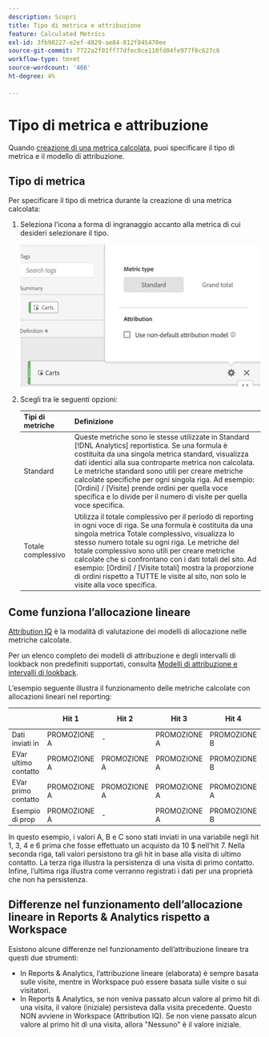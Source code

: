 ```yaml
---
description: Scopri
title: Tipo di metrica e attribuzione
feature: Calculated Metrics
exl-id: 3fb98227-e2ef-4829-ae84-812f845470ee
source-git-commit: 7722a2f01ff77dfec8ce110fd04fe977f6c627c6
workflow-type: tm+mt
source-wordcount: '466'
ht-degree: 4%

---
```


# Tipo di metrica e attribuzione

Quando [creazione di una metrica calcolata](/help/components/c-calcmetrics/c-workflow/cm-workflow/c-build-metrics/cm-build-metrics.md), puoi specificare il tipo di metrica e il modello di attribuzione.

## Tipo di metrica

Per specificare il tipo di metrica durante la creazione di una metrica calcolata:

1. Seleziona l’icona a forma di ingranaggio accanto alla metrica di cui desideri selezionare il tipo.

   ![](assets/cm_type_alloc.png)

1. Scegli tra le seguenti opzioni:

   | Tipi di metriche | Definizione |
   |---|---|
   | Standard | Queste metriche sono le stesse utilizzate in Standard [!DNL Analytics] reportistica. Se una formula è costituita da una singola metrica standard, visualizza dati identici alla sua controparte metrica non calcolata. Le metriche standard sono utili per creare metriche calcolate specifiche per ogni singola riga. Ad esempio: [Ordini] / [Visite] prende ordini per quella voce specifica e lo divide per il numero di visite per quella voce specifica. |
   | Totale complessivo | Utilizza il totale complessivo per il periodo di reporting in ogni voce di riga. Se una formula è costituita da una singola metrica Totale complessivo, visualizza lo stesso numero totale su ogni riga. Le metriche del totale complessivo sono utili per creare metriche calcolate che si confrontano con i dati totali del sito. Ad esempio: [Ordini] / [Visite totali] mostra la proporzione di ordini rispetto a TUTTE le visite al sito, non solo le visite alla voce specifica. |

## Come funziona l’allocazione lineare

[Attribution IQ](/help/analyze/analysis-workspace/attribution/overview.md) è la modalità di valutazione dei modelli di allocazione nelle metriche calcolate.

Per un elenco completo dei modelli di attribuzione e degli intervalli di lookback non predefiniti supportati, consulta [Modelli di attribuzione e intervalli di lookback](/help/analyze/analysis-workspace/attribution/models.md).

L’esempio seguente illustra il funzionamento delle metriche calcolate con allocazioni lineari nel reporting:

|  | Hit 1 | Hit 2 | Hit 3 | Hit 4 | Hit 5 | Hit 6 | Hit 7 |
|--- |--- |--- |--- |--- |--- |--- |--- |
| Dati inviati in | PROMOZIONE A | - | PROMOZIONE A | PROMOZIONE B | - | PROMOZIONE C | $10 |
| EVar ultimo contatto | PROMOZIONE A | PROMOZIONE A | PROMOZIONE A | PROMOZIONE B | PROMOZIONE B | PROMOZIONE C | $10 |
| EVar primo contatto | PROMOZIONE A | PROMOZIONE A | PROMOZIONE A | PROMOZIONE A | PROMOZIONE A | PROMOZIONE A | $10 |
| Esempio di prop | PROMOZIONE A | - | PROMOZIONE A | PROMOZIONE B | - | PROMOZIONE C | $10 |

In questo esempio, i valori A, B e C sono stati inviati in una variabile negli hit 1, 3, 4 e 6 prima che fosse effettuato un acquisto da 10 $ nell’hit 7. Nella seconda riga, tali valori persistono tra gli hit in base alla visita di ultimo contatto. La terza riga illustra la persistenza di una visita di primo contatto. Infine, l’ultima riga illustra come verranno registrati i dati per una proprietà che non ha persistenza.

## Differenze nel funzionamento dell’allocazione lineare in Reports &amp; Analytics rispetto a Workspace

Esistono alcune differenze nel funzionamento dell’attribuzione lineare tra questi due strumenti:

* In Reports &amp; Analytics, l’attribuzione lineare (elaborata) è sempre basata sulle visite, mentre in Workspace può essere basata sulle visite o sui visitatori.
* In Reports &amp; Analytics, se non veniva passato alcun valore al primo hit di una visita, il valore (iniziale) persisteva dalla visita precedente. Questo NON avviene in Workspace (Attribution IQ). Se non viene passato alcun valore al primo hit di una visita, allora &quot;Nessuno&quot; è il valore iniziale.
